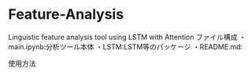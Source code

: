 # Feature-Analysis
Linguistic feature analysis tool using LSTM with Attention
ファイル構成
・main.ipynb:分析ツール本体
・LSTM:LSTM等のパッケージ
・README.md:

使用方法
